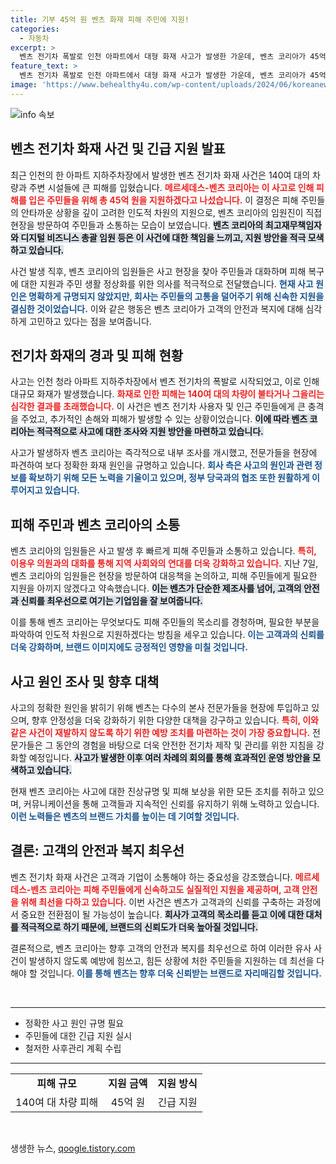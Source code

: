 ```yaml
---
title: 기부 45억 원 벤츠 화재 피해 주민에 지원!
categories:
  - 자동차
excerpt: >
  벤츠 전기차 폭발로 인천 아파트에서 대형 화재 사고가 발생한 가운데, 벤츠 코리아가 45억 원을 긴급 지원하겠다고 발표했습니다. 피해 주민들을 위로하며 인도적 차원의 도움을 약속한 벤츠, 사고 원인은 아직 미확인입니다.
feature_text: >
  벤츠 전기차 폭발로 인천 아파트에서 대형 화재 사고가 발생한 가운데, 벤츠 코리아가 45억 원을 긴급 지원하겠다고 발표했습니다. 피해 주민들을 위로하며 인도적 차원의 도움을 약속한 벤츠, 사고 원인은 아직 미확인입니다.
image: 'https://www.behealthy4u.com/wp-content/uploads/2024/06/koreanews.jpg'
---
```


<p><img src="https://www.behealthy4u.com/wp-content/uploads/2024/06/koreanews.jpg" alt="info 속보" /></p>

<h2 data-ke-size="size26">벤츠 전기차 화재 사건 및 긴급 지원 발표</h2>

<p data-ke-size="size16">최근 인천의 한 아파트 지하주차장에서 발생한 벤츠 전기차 화재 사건은 140여 대의 차량과 주변 시설들에 큰 피해를 입혔습니다. <b><span style="color: #ee2323;">메르세데스-벤츠 코리아는 이 사고로 인해 피해를 입은 주민들을 위해 총 45억 원을 지원하겠다고 나섰습니다.</span></b> 이 결정은 피해 주민들의 안타까운 상황을 깊이 고려한 인도적 차원의 지원으로, 벤츠 코리아의 임원진이 직접 현장을 방문하여 주민들과 소통하는 모습이 보였습니다. <b><span style="background-color: #21538527;">벤츠 코리아의 최고재무책임자와 디지털 비즈니스 총괄 임원 등은 이 사건에 대한 책임을 느끼고, 지원 방안을 적극 모색하고 있습니다.</span></b> </p>

<p data-ke-size="size16">사건 발생 직후, 벤츠 코리아의 임원들은 사고 현장을 찾아 주민들과 대화하며 피해 복구에 대한 지원과 주민 생활 정상화를 위한 의사를 적극적으로 전달했습니다. <b><span style="color: #1a5490;">현재 사고 원인은 명확하게 규명되지 않았지만, 회사는 주민들의 고통을 덜어주기 위해 신속한 지원을 결심한 것이었습니다.</span></b> 이와 같은 행동은 벤츠 코리아가 고객의 안전과 복지에 대해 심각하게 고민하고 있다는 점을 보여줍니다.</p>

<h2 data-ke-size="size26">전기차 화재의 경과 및 피해 현황</h2>

<p data-ke-size="size16">사고는 인천 청라 아파트 지하주차장에서 벤츠 전기차의 폭발로 시작되었고, 이로 인해 대규모 화재가 발생했습니다. <b><span style="color: #ee2323;">화재로 인한 피해는 140여 대의 차량이 불타거나 그을리는 심각한 결과를 초래했습니다.</span></b> 이 사건은 벤츠 전기차 사용자 및 인근 주민들에게 큰 충격을 주었고, 추가적인 손해와 피해가 발생할 수 있는 상황이었습니다. <b><span style="background-color: #21538527;">이에 따라 벤츠 코리아는 적극적으로 사고에 대한 조사와 지원 방안을 마련하고 있습니다.</span></b></p>

<p data-ke-size="size16">사고가 발생하자 벤츠 코리아는 즉각적으로 내부 조사를 개시했고, 전문가들을 현장에 파견하여 보다 정확한 화재 원인을 규명하고 있습니다. <b><span style="color: #1a5490;">회사 측은 사고의 원인과 관련 정보를 확보하기 위해 모든 노력을 기울이고 있으며, 정부 당국과의 협조 또한 원활하게 이루어지고 있습니다.</span></b></p>

<h2 data-ke-size="size26">피해 주민과 벤츠 코리아의 소통</h2>

<p data-ke-size="size16">벤츠 코리아의 임원들은 사고 발생 후 빠르게 피해 주민들과 소통하고 있습니다. <b><span style="color: #ee2323;">특히, 이용우 의원과의 대화를 통해 지역 사회와의 연대를 더욱 강화하고 있습니다.</span></b> 지난 7일, 벤츠 코리아의 임원들은 현장을 방문하여 대응책을 논의하고, 피해 주민들에게 필요한 지원을 아끼지 않겠다고 약속했습니다. <b><span style="background-color: #21538527;">이는 벤츠가 단순한 제조사를 넘어, 고객의 안전과 신뢰를 최우선으로 여기는 기업임을 잘 보여줍니다.</span></b> </p>

<p data-ke-size="size16">이를 통해 벤츠 코리아는 무엇보다도 피해 주민들의 목소리를 경청하며, 필요한 부분을 파악하여 인도적 차원으로 지원하겠다는 방침을 세우고 있습니다. <b><span style="color: #1a5490;">이는 고객과의 신뢰를 더욱 강화하며, 브랜드 이미지에도 긍정적인 영향을 미칠 것입니다.</span></b></p>

<h2 data-ke-size="size26">사고 원인 조사 및 향후 대책</h2>

<p data-ke-size="size16">사고의 정확한 원인을 밝히기 위해 벤츠는 다수의 본사 전문가들을 현장에 투입하고 있으며, 향후 안정성을 더욱 강화하기 위한 다양한 대책을 강구하고 있습니다. <b><span style="color: #ee2323;">특히, 이와 같은 사건이 재발하지 않도록 하기 위한 예방 조치를 마련하는 것이 가장 중요합니다.</span></b> 전문가들은 그 동안의 경험을 바탕으로 더욱 안전한 전기차 제작 및 관리를 위한 지침을 강화할 예정입니다. <b><span style="background-color: #21538527;">사고가 발생한 이후 여러 차례의 회의를 통해 효과적인 운영 방안을 모색하고 있습니다.</span></b></p>

<p data-ke-size="size16">현재 벤츠 코리아는 사고에 대한 진상규명 및 피해 보상을 위한 모든 조치를 취하고 있으며, 커뮤니케이션을 통해 고객들과 지속적인 신뢰를 유지하기 위해 노력하고 있습니다. <b><span style="color: #1a5490;">이런 노력들은 벤츠의 브랜드 가치를 높이는 데 기여할 것입니다.</span></b></p>

<h2 data-ke-size="size26">결론: 고객의 안전과 복지 최우선</h2>

<p data-ke-size="size16">벤츠 전기차 화재 사건은 고객과 기업이 소통해야 하는 중요성을 강조했습니다. <b><span style="color: #ee2323;">메르세데스-벤츠 코리아는 피해 주민들에게 신속하고도 실질적인 지원을 제공하며, 고객 안전을 위해 최선을 다하고 있습니다.</span></b> 이번 사건은 벤츠가 고객과의 신뢰를 구축하는 과정에서 중요한 전환점이 될 가능성이 높습니다. <b><span style="background-color: #21538527;">회사가 고객의 목소리를 듣고 이에 대한 대처를 적극적으로 하기 때문에, 브랜드의 신뢰도가 더욱 높아질 것입니다.</span></b></p>

<p data-ke-size="size16">결론적으로, 벤츠 코리아는 향후 고객의 안전과 복지를 최우선으로 하여 이러한 유사 사건이 발생하지 않도록 예방에 힘쓰고, 힘든 상황에 처한 주민들을 지원하는 데 최선을 다해야 할 것입니다. <b><span style="color: #1a5490;">이를 통해 벤츠는 향후 더욱 신뢰받는 브랜드로 자리매김할 것입니다.</span></b></p>

<p data-ke-size="size16">&nbsp;</p>

<hr>

<ul>
    <li>정확한 사고 원인 규명 필요</li>
    <li>주민들에 대한 긴급 지원 실시</li>
    <li>철저한 사후관리 계획 수립</li>
</ul>

<hr>

<table style="width: 100%;">
    <tr>
        <td style="text-align: center; height: 17px;"><b>피해 규모</b></td>
        <td style="text-align: center; height: 17px;"><b>지원 금액</b></td>
        <td style="text-align: center; height: 17px;"><b>지원 방식</b></td>
    </tr>
    <tr>
        <td style="text-align: center; height: 17px;">140여 대 차량 피해</td>
        <td style="text-align: center; height: 17px;">45억 원</td>
        <td style="text-align: center; height: 17px;">긴급 지원</td>
    </tr>
</table>

<p data-ke-size="size16">&nbsp;</p>
생생한 뉴스, <a href="https://qoogle.tistory.com" rel="dofollow">qoogle.tistory.com</a>


